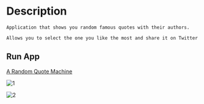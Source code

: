 # Description

`Application that shows you random famous quotes with their authors.`

`Allows you to select the one you like the most and share it on Twitter`
## Run App
[A Random Quote Machine](https://josemsanchez.github.io/random-quote-machine/ "A Random Quote Machine")

![1](https://user-images.githubusercontent.com/79430960/109164412-27e44c80-7759-11eb-8881-8f01988cc1b9.png)

![2](https://user-images.githubusercontent.com/79430960/109164444-36caff00-7759-11eb-9b36-0c5d946003e4.png)


